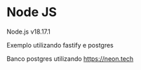 # Node JS

Node.js v18.17.1

Exemplo utilizando fastify e postgres

Banco postgres utilizando https://neon.tech

